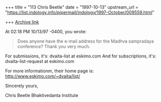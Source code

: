 +++
title = "113 Chris Beetle"
date = "1997-10-13"
upstream_url = "https://list.indology.info/pipermail/indology/1997-October/009559.html"

+++
[Archive link](https://list.indology.info/pipermail/indology/1997-October/009559.html)

At 02:18 PM 10/13/97 -0400, you wrote:
>Does anyone have the e-mail address for the Madhva sampradaya conference?
> Thank you very much.

For submissions, it's: dvaita-list at eskimo.com
And for subscriptions, it's: dvaita-list-request at eskimo.com

For more informationm, their home page is: http://www.eskimo.com/~dvaita/list/

Sincerely yours,

Chris Beetle
Bhaktivedanta Institute
<bvi at afn.org>



